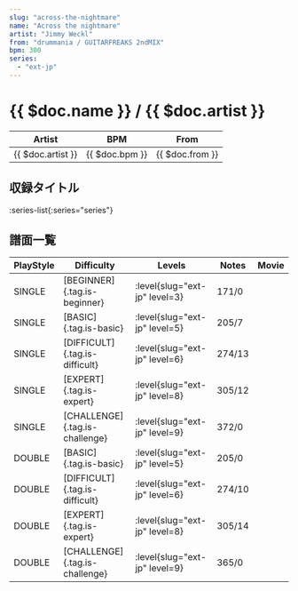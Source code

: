 ```yaml
---
slug: "across-the-nightmare"
name: "Across the nightmare"
artist: "Jimmy Weckl"
from: "drummania / GUITARFREAKS 2ndMIX"
bpm: 300
series:
  - "ext-jp"
---
```


# {{ $doc.name }} / {{ $doc.artist }}

|Artist|BPM|From|
|------|---|----|
|{{ $doc.artist }}|{{ $doc.bpm }}|{{ $doc.from }}|

## 収録タイトル

:series-list{:series="series"}

## 譜面一覧

|PlayStyle|Difficulty|Levels|Notes|Movie|
|---------|----------|------|-----|-----|
|SINGLE|[BEGINNER]{.tag.is-beginner}|<div class="field is-grouped is-grouped-multiline">:level{slug="ext-jp" level=3}</div>|171/0||
|SINGLE|[BASIC]{.tag.is-basic}|<div class="field is-grouped is-grouped-multiline">:level{slug="ext-jp" level=5}</div>|205/7||
|SINGLE|[DIFFICULT]{.tag.is-difficult}|<div class="field is-grouped is-grouped-multiline">:level{slug="ext-jp" level=6}</div>|274/13||
|SINGLE|[EXPERT]{.tag.is-expert}|<div class="field is-grouped is-grouped-multiline">:level{slug="ext-jp" level=8}</div>|305/12||
|SINGLE|[CHALLENGE]{.tag.is-challenge}|<div class="field is-grouped is-grouped-multiline">:level{slug="ext-jp" level=9}</div>|372/0||
|DOUBLE|[BASIC]{.tag.is-basic}|<div class="field is-grouped is-grouped-multiline">:level{slug="ext-jp" level=5}</div>|205/0||
|DOUBLE|[DIFFICULT]{.tag.is-difficult}|<div class="field is-grouped is-grouped-multiline">:level{slug="ext-jp" level=6}</div>|274/10||
|DOUBLE|[EXPERT]{.tag.is-expert}|<div class="field is-grouped is-grouped-multiline">:level{slug="ext-jp" level=8}</div>|305/14||
|DOUBLE|[CHALLENGE]{.tag.is-challenge}|<div class="field is-grouped is-grouped-multiline">:level{slug="ext-jp" level=9}</div>|365/0||
